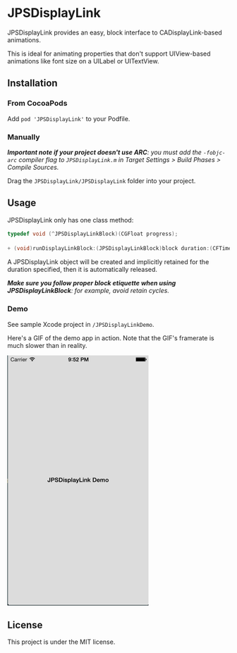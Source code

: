 # JPSDisplayLink

JPSDisplayLink provides an easy, block interface to CADisplayLink-based animations.

This is ideal for animating properties that don't support UIView-based animations like font size on a UILabel or UITextView.

## Installation

### From CocoaPods

Add `pod 'JPSDisplayLink'` to your Podfile.

### Manually

_**Important note if your project doesn't use ARC**: you must add the `-fobjc-arc` compiler flag to `JPSDisplayLink.m` in Target Settings > Build Phases > Compile Sources._

Drag the `JPSDisplayLink/JPSDisplayLink` folder into your project.

## Usage

JPSDisplayLink only has one class method:

```objective-c
typedef void (^JPSDisplayLinkBlock)(CGFloat progress);

+ (void)runDisplayLinkBlock:(JPSDisplayLinkBlock)block duration:(CFTimeInterval)duration;
```

A JPSDisplayLink object will be created and implicitly retained for the duration specified, then it is automatically released.

_**Make sure you follow proper block etiquette when using JPSDisplayLinkBlock**: for example, avoid retain cycles._

### Demo

See sample Xcode project in `/JPSDisplayLinkDemo`.

Here's a GIF of the demo app in action. Note that the GIF's framerate is much slower than in reality.

![Demo GIF](demo.gif)

## License

This project is under the MIT license.
